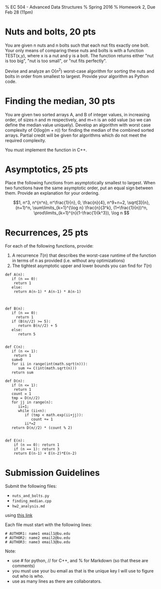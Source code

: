 % EC 504 - Advanced Data Structures
% Spring 2016
% Homework 2, Due Feb 28 (11pm)


Nuts and bolts, 20 pts
======================

You are given n nuts and n bolts such that each nut fits exactly one bolt. 
Your only means of comparing these nuts and bolts is with a function TEST(x,y), 
where x is a nut and y is a bolt. The function returns either "nut is too big", 
"nut is too small", or "nut fits perfectly". 

Devise and analyze an O($n^2$) worst-case algorithm for sorting the nuts and 
bolts in order from smallest to largest. Provide your algorithm as Python code.

Finding the median, 30 pts
==========================

You are given two sorted arrays A, and B of integer values, in increasing order, of 
sizes n and m respectively, and m+n is an odd value (so we can define the median value uniquely). 
Develop an algorithm with worst case complexity of O(log(m + n)) for finding the median of 
the combined sorted arrays. Partial credit will be given for algorithms which do not 
meet the required complexity.

You must implement the function in C++.

Asymptotics, 25 pts
===================

Place the following functions from asymptotically smallest to largest. When two functions have the same asymptotic order, put an equal sign between them. Provide an explanation for your ordering.

$$1, n^3, n^{n^n}, n^\frac{1}{n}, 0, \frac{n}{4}, n^9+n+2, \sqrt[3]{n},
(n+1)^n, \sum\limits_{k=1}^{\log n} \frac{n}{3^k}, (1+\frac{1}{n})^n,
\prod\limits_{k=1}^{n}(1-\frac{1}{k^3}), \log n $$

Recurrences, 25 pts
===================

For each of the following functions, provide:

1. A recurrence $T(n)$ that describes the worst-case runtime of the function 
in terms of n as provided (i.e. without any optimizations)
2. The tightest asymptotic upper and lower bounds you can find for $T(n)$

```
def A(n): 
   if (n == 0):
    return 1
   else: 
    return A(n-1) * A(n-1) * A(n-1)



def B(n):
   if (n == 0):
     return 1
   if (B(n//2) >= 5):
      return B(n//2) + 5
   else: 
      return 5


def C(n):
   if (n <= 1):
    return 1
   sum=0
   for ii in range(int(math.sqrt(n))):
      sum += C(int(math.sqrt(n)))
   return sum

def D(n):
   if (n <= 1):
    return 1
   count = 1
   tmp = D(n//2)
   for jj in range(n):
      ii=1;
      while (ii<n):
         if (tmp < math.exp(ii+jj)):
            count += 1
         ii*=2
   return D(n//2) * (count % 2)


def E(n):
    if (n == 0): return 1
    if (n == 1): return 3
    return E(n-1) + E(n-2)*E(n-2)
```        

Submission Guidelines
=====================

Submit the following files:

- `nuts_and_bolts.py`
- `finding_median.cpp`
- `hw2_analysis.md`

using [this link](https://www.dropbox.com/request/oHE3vZsIVPXiEY2L7Rjz)


Each file must start with the following lines:

    # AUTHOR1: name1 email1@bu.edu
    # AUTHOR2: name2 email2@bu.edu
    # AUTHOR3: name3 email3@bu.edu

Note:

  - use # for python, // for C++, and % for Markdown (so that these are comments)
  - you must use your bu email as that is the unique key I will
  use to figure out who is who.
  - use as many lines as there are collaborators.
